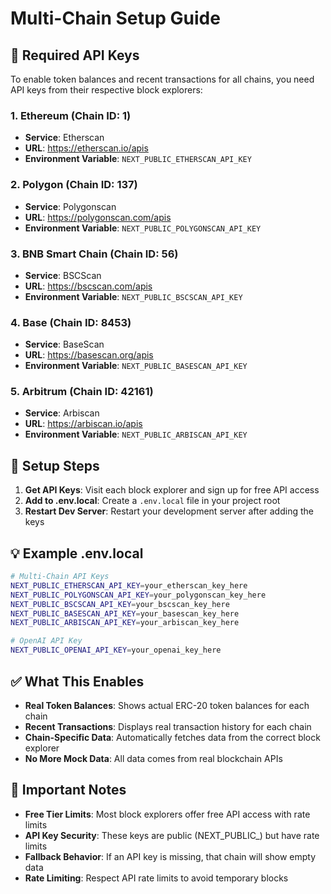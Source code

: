 # Multi-Chain Setup Guide

## 🔑 Required API Keys

To enable token balances and recent transactions for all chains, you need API keys from their respective block explorers:

### 1. Ethereum (Chain ID: 1)
- **Service**: Etherscan
- **URL**: https://etherscan.io/apis
- **Environment Variable**: `NEXT_PUBLIC_ETHERSCAN_API_KEY`

### 2. Polygon (Chain ID: 137)
- **Service**: Polygonscan
- **URL**: https://polygonscan.com/apis
- **Environment Variable**: `NEXT_PUBLIC_POLYGONSCAN_API_KEY`

### 3. BNB Smart Chain (Chain ID: 56)
- **Service**: BSCScan
- **URL**: https://bscscan.com/apis
- **Environment Variable**: `NEXT_PUBLIC_BSCSCAN_API_KEY`

### 4. Base (Chain ID: 8453)
- **Service**: BaseScan
- **URL**: https://basescan.org/apis
- **Environment Variable**: `NEXT_PUBLIC_BASESCAN_API_KEY`

### 5. Arbitrum (Chain ID: 42161)
- **Service**: Arbiscan
- **URL**: https://arbiscan.io/apis
- **Environment Variable**: `NEXT_PUBLIC_ARBISCAN_API_KEY`

## 📝 Setup Steps

1. **Get API Keys**: Visit each block explorer and sign up for free API access
2. **Add to .env.local**: Create a `.env.local` file in your project root
3. **Restart Dev Server**: Restart your development server after adding the keys

## 💡 Example .env.local

```bash
# Multi-Chain API Keys
NEXT_PUBLIC_ETHERSCAN_API_KEY=your_etherscan_key_here
NEXT_PUBLIC_POLYGONSCAN_API_KEY=your_polygonscan_key_here
NEXT_PUBLIC_BSCSCAN_API_KEY=your_bscscan_key_here
NEXT_PUBLIC_BASESCAN_API_KEY=your_basescan_key_here
NEXT_PUBLIC_ARBISCAN_API_KEY=your_arbiscan_key_here

# OpenAI API Key
NEXT_PUBLIC_OPENAI_API_KEY=your_openai_key_here
```

## ✅ What This Enables

- **Real Token Balances**: Shows actual ERC-20 token balances for each chain
- **Recent Transactions**: Displays real transaction history for each chain
- **Chain-Specific Data**: Automatically fetches data from the correct block explorer
- **No More Mock Data**: All data comes from real blockchain APIs

## 🚨 Important Notes

- **Free Tier Limits**: Most block explorers offer free API access with rate limits
- **API Key Security**: These keys are public (NEXT_PUBLIC_) but have rate limits
- **Fallback Behavior**: If an API key is missing, that chain will show empty data
- **Rate Limiting**: Respect API rate limits to avoid temporary blocks

